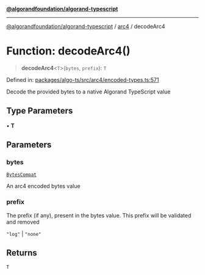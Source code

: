 [**@algorandfoundation/algorand-typescript**](../../README.md)

***

[@algorandfoundation/algorand-typescript](../../README.md) / [arc4](../README.md) / decodeArc4

# Function: decodeArc4()

> **decodeArc4**\<`T`\>(`bytes`, `prefix`): `T`

Defined in: [packages/algo-ts/src/arc4/encoded-types.ts:571](https://github.com/algorandfoundation/puya-ts/blob/main/packages/algo-ts/src/arc4/encoded-types.ts#L571)

Decode the provided bytes to a native Algorand TypeScript value

## Type Parameters

• **T**

## Parameters

### bytes

[`BytesCompat`](../../index/type-aliases/BytesCompat.md)

An arc4 encoded bytes value

### prefix

The prefix (if any), present in the bytes value. This prefix will be validated and removed

`"log"` | `"none"`

## Returns

`T`
